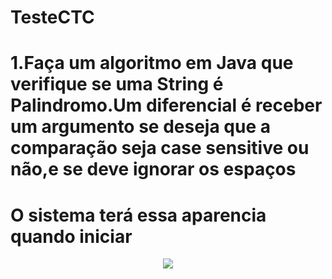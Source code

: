 # TesteCTC

# 1.Faça um algoritmo em Java que verifique se uma String é Palindromo.Um diferencial é receber um argumento se deseja que a comparação seja case sensitive ou não,e se deve ignorar os espaços
# O sistema terá essa aparencia quando iniciar

<div align="center">
    <img src=https://github.com/marcsalexandrborges/TesteCTC/blob/main/images/exer1.jpg</img> 
</div>
